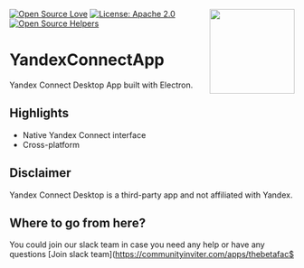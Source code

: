 [![Open Source Love](https://badges.frapsoft.com/os/v1/open-source.svg?v=103)](https://github.com/ellerbrock/open-source-badges/)
[<img align="right" width="150" src="https://github.com/betafactory/FirstContribution/raw/master/assets/join-slack-team.png">](https://communityinviter.com/apps/thebetafactory/beta-factory)
[![License: Apache 2.0](https://img.shields.io/badge/license-Apache%202-blue)](https://opensource.org/licenses/Apache-2.0)
[![Open Source Helpers](https://www.codetriage.com/betafactory/yandexconnectapp/badges/users.svg)](https://www.codetriage.com/betafactory/yandexconnectapp)


# YandexConnectApp

Yandex Connect Desktop App built with Electron.

## Highlights

- Native Yandex Connect interface
- Cross-platform

## Disclaimer

Yandex Connect Desktop is a third-party app and not affiliated with Yandex.

## Where to go from here?

You could join our slack team in case you need any help or have any questions [Join slack team](https://communityinviter.com/apps/thebetafac$

